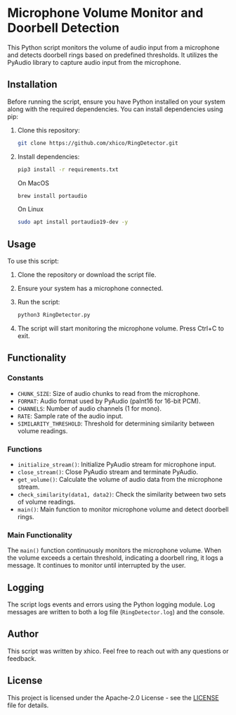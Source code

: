 # Microphone Volume Monitor and Doorbell Detection

This Python script monitors the volume of audio input from a microphone and detects doorbell rings based on predefined thresholds. It utilizes the PyAudio library to capture audio input from the microphone.

## Installation

Before running the script, ensure you have Python installed on your system along with the required dependencies. You can install dependencies using pip:

1. Clone this repository:
   ```bash
   git clone https://github.com/xhico/RingDetector.git
   ```

2. Install dependencies:
   ```bash
   pip3 install -r requirements.txt
   ```

   On MacOS
   ```bash
   brew install portaudio
   ```

   On Linux
   ```bash
   sudo apt install portaudio19-dev -y
   ```   

## Usage

To use this script:

1. Clone the repository or download the script file.
2. Ensure your system has a microphone connected.
3. Run the script:
   ```bash
   python3 RingDetector.py
   ```

4. The script will start monitoring the microphone volume. Press Ctrl+C to exit.

## Functionality

### Constants

- `CHUNK_SIZE`: Size of audio chunks to read from the microphone.
- `FORMAT`: Audio format used by PyAudio (paInt16 for 16-bit PCM).
- `CHANNELS`: Number of audio channels (1 for mono).
- `RATE`: Sample rate of the audio input.
- `SIMILARITY_THRESHOLD`: Threshold for determining similarity between volume readings.

### Functions

- `initialize_stream()`: Initialize PyAudio stream for microphone input.
- `close_stream()`: Close PyAudio stream and terminate PyAudio.
- `get_volume()`: Calculate the volume of audio data from the microphone stream.
- `check_similarity(data1, data2)`: Check the similarity between two sets of volume readings.
- `main()`: Main function to monitor microphone volume and detect doorbell rings.

### Main Functionality

The `main()` function continuously monitors the microphone volume. When the volume exceeds a certain threshold, indicating a doorbell ring, it logs a message. It continues to monitor until interrupted by the user.

## Logging

The script logs events and errors using the Python logging module. Log messages are written to both a log file (`RingDetector.log`) and the console.

## Author

This script was written by xhico. Feel free to reach out with any questions or feedback.

## License

This project is licensed under the Apache-2.0 License - see the [LICENSE](LICENSE) file for details.


